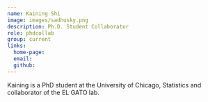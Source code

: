 ```yaml
---
name: Kaining Shi
image: images/sadhusky.png
description: Ph.D. Student Collaborator
role: phdcollab
group: current
links:
  home-page: 
  email: 
  github: 
---
```


Kaining is a PhD student at the University of Chicago, Statistics and collaborator of the EL GATO lab. 